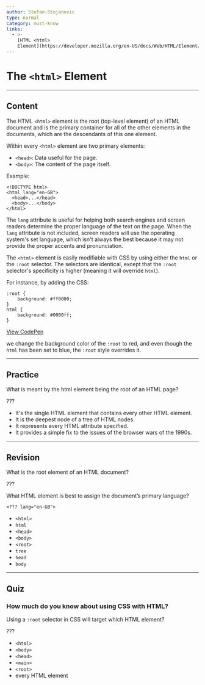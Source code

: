 ```yaml
---
author: Stefan-Stojanovic
type: normal
category: must-know
links:
  - >-
    [HTML <html>
    Element](https://developer.mozilla.org/en-US/docs/Web/HTML/Element/html){documentation}
---
```


# The `<html>` Element


---

## Content

The HTML `<html>` element is the root (top-level element) of an HTML document and is the primary container for all of the other elements in the documents, which are the descendants of this one element.

Within every `<html>` element are two primary elements:

- `<head>`: Data useful for the page.
- `<body>`: The content of the page itself.

Example:

```plain-text
<!DOCTYPE html>
<html lang="en-GB">
  <head>...</head>
  <body>...</body>
</html>
```

The `lang` attribute is useful for helping both search engines and screen readers determine the proper language of the text on the page. When the `lang` attribute is not included, screen readers will use the operating system's set language, which isn't always the best because it may not provide the proper accents and pronunciation.

The `<html>` element is easily modifiable with CSS by using either the `html` or the `:root` selector. The selectors are identical, except that the `:root` selector's specificity is higher (meaning it will override `html`).

For instance, by adding the CSS:

```plain-text
:root {
    background: #ff0000;
}
html {
    background: #0000ff;
}

```

[View CodePen](https://codepen.io/enkidevs/pen/zLqrRE)

we change the background color of the `:root` to red, and even though the `html` has been set to blue, the `:root` style overrides it.


---

## Practice

What is meant by the html element being the root of an HTML page?

???

- It's the single HTML element that contains every other HTML element.
- It is the deepest node of a tree of HTML nodes.
- It represents every HTML attribute specified.
- It provides a simple fix to the issues of the browser wars of the 1990s.


---

## Revision

What is the root element of an HTML document?

???

What HTML element is best to assign the document’s primary language?

`<??? lang="en-GB">`

- `<html>`
- `html`
- `<head>`
- `<body>`
- `<root>`
- `tree`
- `head`
- `body`


---

## Quiz

### How much do you know about using CSS with HTML?


Using a `:root` selector in CSS will target which HTML element?

???

- `<html>`
- `<body>`
- `<head>`
- `<main>`
- `<root>`
- every HTML element
